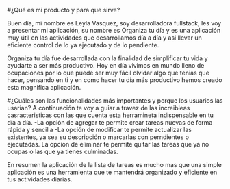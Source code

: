 #¿Qué es mi producto y para que sirve?

Buen día, mi nombre es Leyla Vasquez, soy desarrolladora fullstack, les voy a presentar mi aplicación, su nombre es Organiza tu día y es una aplicación muy útil en las actividades que desarrollamos día a día y asi llevar un eficiente control de lo ya ejecutado y de lo pendiente.

Organiza tu día fue desarrollada  con la finalidad de simplificar tu vida y ayudarte a ser más productivo. Hoy en día vivimos en mundo lleno de ocupaciones por lo que puede ser muy fácil olvidar algo que tenias que hacer, pensando en ti y en como hacer tu día más productivo hemos creado esta magnifica aplicación.

#¿Cuáles son las funcionalidades más importantes y porque los usuarios las usarían?
A continuación te voy a guiar a travez de las increibleas casracteristicas con las que cuenta esta herramineta indispensable en tu día a día.
-La opción de agregar te permite crear tareas nuevas de forma rápida y sencilla
-La opción de modificar te permite actualizar las existentes, ya sea su descripción o marcarlas con perndientes o ejecutadas.
La opción de eliminar te permite quitar las tareas que ya no ocupas o las que ya tienes culminadas.

En resumen la aplicación de la lista de tareas es mucho mas que una simple aplicación  es una herramienta que te mantendrá organizado y eficiente en tus actividades diarias.